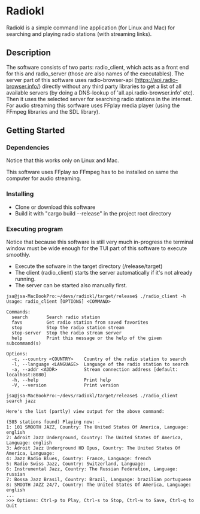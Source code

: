 # Radiokl

Radiokl is a simple command line application (for Linux and Mac) for searching and playing radio stations (with streaming links).

## Description

The software consists of two parts: radio_client, which acts as a front end for this and radio_server (those are also names of the executables).
The server part of this software uses radio-browser-api (https://api.radio-browser.info/) directly without 
any third party libraries to get a list of all available servers (by doing a DNS-lookup of 'all.api.radio-browser.info' etc).
Then it uses the selected server for searching radio stations in the internet.
For audio streaming this sorfware uses FFplay media player (using the FFmpeg libraries and the SDL library).

## Getting Started

### Dependencies

Notice that this works only on Linux and Mac. 

This software uses FFplay so FFmpeg has to be installed on same the computer for audio streaming. 

### Installing

* Clone or download this software
* Build it with "cargo build --release" in the project root directory

### Executing program

Notice that because this software is still very much in-progress the terminal window must be wide enough for the TUI part of this software to execute smoothly.

* Execute the sofware in the target directory (/release/target)
* The client (radio_client) starts the server automatically if it's not already running.
* The server can be started also manually first.
```
jsa@jsa-MacBookPro:~/devs/radiokl/target/release$ ./radio_client -h
Usage: radio_client [OPTIONS] <COMMAND>

Commands:
  search       Search radio station
  favs         Get radio station from saved favorites
  stop         Stop the radio station stream
  stop-server  Stop the radio stream server
  help         Print this message or the help of the given subcommand(s)

Options:
  -c, --country <COUNTRY>    Country of the radio station to search
  -l, --language <LANGUAGE>  Language of the radio station to search
  -a, --addr <ADDR>          Stream connection address [default: localhost:8080]
  -h, --help                 Print help
  -V, --version              Print version

jsa@jsa-MacBookPro:~/devs/radiokl/target/release$ ./radio_client search jazz

Here's the list (partly) view output for the above command:

(585 stations found) Playing now: -
1: 101 SMOOTH JAZZ, Country: The United States Of America, Language: english
2: Adroit Jazz Underground, Country: The United States Of America, Language: english
3: Adroit Jazz Underground HD Opus, Country: The United States Of America, Language: 
4: Jazz Radio Blues, Country: France, Language: french
5: Radio Swiss Jazz, Country: Switzerland, Language: 
6: Instrumental Jazz, Country: The Russian Federation, Language: russian
7: Bossa Jazz Brasil, Country: Brazil, Language: brazilian portuguese
8: SMOOTH JAZZ 24/7, Country: The United States Of America, Language: english
...
>>> Options: Ctrl-p to Play, Ctrl-s to Stop, Ctrl-w to Save, Ctrl-q to Quit

```
